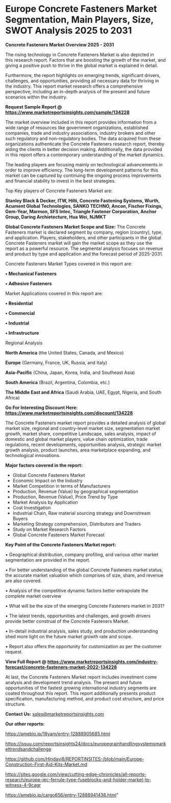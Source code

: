 # Europe Concrete Fasteners Market Segmentation, Main Players, Size, SWOT Analysis 2025 to 2031

<Strong> Concrete Fasteners Market Overview 2025 - 2031</strong>

The rising technology in Concrete Fasteners Market is also depicted in this research report. Factors that are boosting the growth of the market, and giving a positive push to thrive in the global market is explained in detail.

Furthermore, the report highlights on emerging trends, significant drivers, challenges, and opportunities, providing all necessary data for thriving in the industry. This report market research offers a comprehensive perspective, including an in-depth analysis of the present and future scenarios within the industry.

<strong>Request Sample Report @ <a href=https://www.marketreportsinsights.com/sample/134228>https://www.marketreportsinsights.com/sample/134228</a></strong>

The market overview included in this report provides information from a wide range of resources like government organizations, established companies, trade and industry associations, industry brokers and other such regulatory and non-regulatory bodies. The data acquired from these organizations authenticate the Concrete Fasteners research report, thereby aiding the clients in better decision making. Additionally, the data provided in this report offers a contemporary understanding of the market dynamics.

The leading players are focusing mainly on technological advancements in order to improve efficiency. The long-term development patterns for this market can be captured by continuing the ongoing process improvements and financial stability to invest in the best strategies.

Top Key players of Concrete Fasteners Market are:

<strong>Stanley Black & Decker, ITW, Hilti, Concrete Fastening Systems, Wurth, Acument Global Technologies, SANKO TECHNO, Ancon, Fischer Fixings, Gem-Year, Marmon, SFS Intec, Triangle Fastener Corporation, Anchor Group, Daring Archietecture, Hua Wei, NJMKT</strong>

<strong><b>Global Concrete Fasteners Market Scope and Size:</b></strong>
The Concrete Fasteners market is declared segment by company, region (country), type, and application. Players, stakeholders, and other participants in the global Concrete Fasteners market will gain the market scope as they use the report as a powerful resource. The segmental analysis focuses on revenue and product by type and application and the forecast period of 2025-2031.

Concrete Fasteners Market Types covered in this report are:

<strong>• Mechanical Fasteners

• Adhesive Fasteners</strong>

Market Applications covered in this report are:

<strong>• Residential

• Commercial

• Industrial

• Infrastructure</strong> 

Regional Analysis

<strong>North America</strong> (the United States, Canada, and Mexico)

<strong>Europe</strong> (Germany, France, UK, Russia, and Italy)

<strong>Asia-Pacific</strong> (China, Japan, Korea, India, and Southeast Asia)

<strong>South America</strong> (Brazil, Argentina, Colombia, etc.)

<strong>The Middle East and Africa</strong> (Saudi Arabia, UAE, Egypt, Nigeria, and South Africa)

<strong>Go For Interesting Discount Here: <a href=https://www.marketreportsinsights.com/discount/134228>https://www.marketreportsinsights.com/discount/134228</a></strong>

The Concrete Fasteners market report provides a detailed analysis of global market size, regional and country-level market size, segmentation market growth, market share, competitive Landscape, sales analysis, impact of domestic and global market players, value chain optimization, trade regulations, recent developments, opportunities analysis, strategic market growth analysis, product launches, area marketplace expanding, and technological innovations.

<strong><b>Major factors covered in the report:</b></strong>
<ul>
  <li>Global Concrete Fasteners Market </li>
  <li>Economic Impact on the Industry</li>
  <li>Market Competition in terms of Manufacturers</li>
  <li>Production, Revenue (Value) by geographical segmentation</li>
  <li>Production, Revenue (Value), Price Trend by Type</li>
  <li>Market Analysis by Application</li>
  <li>Cost Investigation</li>
  <li>Industrial Chain, Raw material sourcing strategy and Downstream Buyers</li>
  <li>Marketing Strategy comprehension, Distributors and Traders</li>
  <li>Study on Market Research Factors</li>
  <li>Global Concrete Fasteners Market Forecast</li>
</ul>

<strong><b>Key Point of the Concrete Fasteners Market report:</b></strong>

• Geographical distribution, company profiling, and various other market segmentation are provided in the report.

• For better understanding of the global Concrete Fasteners market status, the accurate market valuation which comprises of size, share, and revenue are also covered.

• Analysis of the competitive dynamic factors better extrapolate the complete market overview

• What will be the size of the emerging Concrete Fasteners market in 2031?

• The latest trends, opportunities and challenges, and growth drivers provide better construal of the Concrete Fasteners Market.

• In-detail industrial analysis, sales study, and production understanding shed more light on the future market growth rate and scope.

• Report also offers the opportunity for customization as per the customer request.

<strong><b>View Full Report @ <a href=https://www.marketreportsinsights.com/industry-forecast/concrete-fasteners-market-2022-134228>https://www.marketreportsinsights.com/industry-forecast/concrete-fasteners-market-2022-134228</a></b></strong>


At last, the Concrete Fasteners Market report includes investment come analysis and development trend analysis. The present and future opportunities of the fastest growing international industry segments are coated throughout this report. This report additionally presents product specification, manufacturing method, and product cost structure, and price structure.

<strong>Contact Us:</strong>
sales@marketreportsinsights.com

<strong>Our other reports:</strong>

<a href=https://ameblo.jp/18yam/entry-12888905685.html>https://ameblo.jp/18yam/entry-12888905685.html</a>

<a href=https://issuu.com/reportsinsights24/docs/europegrainhandlingsystemsmarkettrendsandchallenge>https://issuu.com/reportsinsights24/docs/europegrainhandlingsystemsmarkettrendsandchallenge</a>

<a href=https://github.com/Hindavi8/REPORTINSITES-/blob/main/Europe-Construction-First-Aid-Kits-Market.md>https://github.com/Hindavi8/REPORTINSITES-/blob/main/Europe-Construction-First-Aid-Kits-Market.md</a>

<a href=https://sites.google.com/view/cutting-edge-chronicles/all-reports-research/europe-iec-ferrule-type-fuseblocks-and-holder-market-to-witness-4-9cagr>https://sites.google.com/view/cutting-edge-chronicles/all-reports-research/europe-iec-ferrule-type-fuseblocks-and-holder-market-to-witness-4-9cagr</a>

<a href=https://ameblo.jp/cargo656/entry-12888941436.html>https://ameblo.jp/cargo656/entry-12888941436.html</a>"
